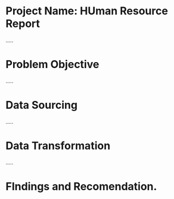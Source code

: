 # Project Name: HUman Resource Report

.....

# Problem Objective


.....
# Data Sourcing


.....
# Data Transformation



.....
# FIndings and Recomendation.
